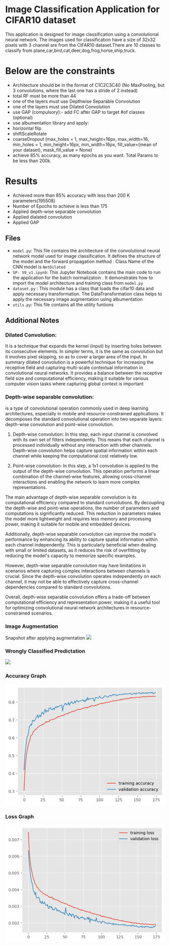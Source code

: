 # Image Classification Application for CIFAR10 dataset

This application is designed for image classification using a convolutional neural network. The images used for classification have a size of 32x32 pixels with 3 channel are from the CIFAR10 dataset.There are 10 classes to classify from plane,car,bird,cat,deer,dog,frog,horse,ship,truck.
# Below are the constraints
  - Architecture should be in the format of  C1C2C3C40 (No MaxPooling, but 3 convolutions, where the last one has a stride of 2 instead) 
  - total RF must be more than 44
  - one of the layers must use Depthwise Separable Convolution
  - one of the layers must use Dilated Convolution
  - use GAP (compulsory):- add FC after GAP to target #of classes (optional)
  - use albumentation library and apply:
  - horizontal flip
  - shiftScaleRotate
  - coarseDropout (max_holes = 1, max_height=16px, max_width=16, min_holes = 1, min_height=16px, min_width=16px, fill_value=(mean of your dataset), mask_fill_value = None)
  - achieve 85% accuracy, as many epochs as you want. Total Params to be less than 200k.

# Results 
  - Achieved more than 85% accuracy with less than 200 K parameters(195508)
  - Number of Epochs to achieve is less than 175
  - Applied depth-wise separable convolution
  - Applied dialated convolution
  - Applied GAP   

## Files

- `model.py`: This file contains the architecture of the convolutional neural network model used for image classification. It defines the structure of the model and the forward propagation method . Class Name of the CNN model is `NetDilated`
- `SP- S9_v1.ipynb`: This Jupyter Notebook contains the main code to run the application for the batch normalizatoin . It demonstrates how to import the model architecture and training class from `model.py`
- `dataset.py` : This module has a class that loads the cifar10 data and apply necessary transformation. The DataTransformation class helps to apply the necessary image augmentation using albumentation 
- `utils.py`: This file contains all the utility funtions


## Additional Notes

### Dilated Convolution:
It is a technique that expands the kernel (input) by inserting holes between its consecutive elements. In simpler terms, it is the same as convolution but it involves pixel skipping, so as to cover a larger area of the input.
In summary dilated convolution is a powerful technique for increasing the receptive field and capturing multi-scale contextual information in convolutional neural networks. It provides a balance between the receptive field size and computational efficiency, making it suitable for various computer vision tasks where capturing global context is important

### Depth-wise separable convolution:
is a type of convolutional operation commonly used in deep learning architectures, especially in mobile and resource-constrained applications. It decomposes the standard convolutional operation into two separate layers: depth-wise convolution and point-wise convolution.

  1. Depth-wise convolution: In this step, each input channel is convolved with its own set of filters independently. This means that each channel is processed individually without any interaction with other channels. Depth-wise convolution helps capture spatial information within each channel while keeping the computational cost relatively low.
  
  2. Point-wise convolution: In this step, a 1x1 convolution is applied to the output of the depth-wise convolution. This operation performs a linear combination of the channel-wise features, allowing cross-channel interactions and enabling the network to learn more complex representations.
  
  The main advantage of depth-wise separable convolution is its computational efficiency compared to standard convolutions. By decoupling the depth-wise and point-wise operations, the number of parameters and computations is significantly reduced. This reduction in parameters makes the model more lightweight and requires less memory and processing power, making it suitable for mobile and embedded devices.
  
  Additionally, depth-wise separable convolution can improve the model's performance by enhancing its ability to capture spatial information within each channel independently. This is particularly beneficial when dealing with small or limited datasets, as it reduces the risk of overfitting by reducing the model's capacity to memorize specific examples.
  
  However, depth-wise separable convolution may have limitations in scenarios where capturing complex interactions between channels is crucial. Since the depth-wise convolution operates independently on each channel, it may not be able to effectively capture cross-channel dependencies compared to standard convolutions.

Overall, depth-wise separable convolution offers a trade-off between computational efficiency and representation power, making it a useful tool for optimizing convolutional neural network architectures in resource-constrained scenarios.

 ### Image Augmentation
 Snapshot after applying augmentation
  ![](img/patch.png)

  ### Wrongly Classified Predictation 
  ![](img/wrongly_classified_images.png)

  ### Accuracy Graph
  ![](img/accuracy_image.png)

  ### Loss Graph
  ![](img/loss_image.png)


